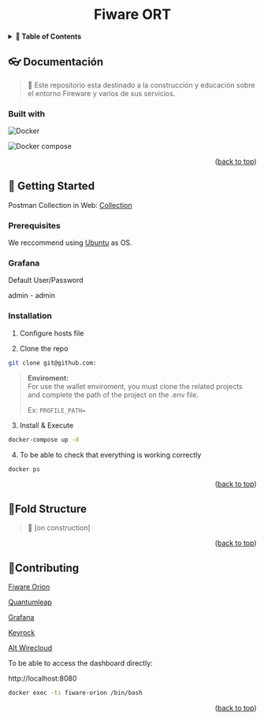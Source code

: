 <h1 align="center">
	Fiware ORT
</h1>

<details>
  <summary ><strong>📖 Table of Contents </strong></summary>
  <ol>
    <li>
      <a href="#about-the-project">About the project</a>
      <ul>
      <li><a href="#built-with">Built with</a></li>
      </ul>
    </li>
    <li>
      <a href="#getting-started">Getting Started</a>
      <ul>
        <li><a href="#prerequisites">Prerequisites</a></li>
        <li><a href="#installation">Installation</a></li>
      </ul>
    </li>
    <li><a href="#contributing">Contributing</a></li>
  </ol>
</details>

## 👓 Documentación

> 🔧 Este repositorio esta destinado a la construcción y educación sobre el entorno Fireware y varios de sus servicios.

### Built with

![Docker](https://d1.awsstatic.com/acs/characters/Logos/Docker-Logo_Horizontel_279x131.b8a5c41e56b77706656d61080f6a0217a3ba356d.png)

![Docker compose](https://quintagroup.com/cms/technology/Images/docker-compose-button.jpg)

<p align="right">(<a href="#top">back to top</a>)</p>

## 🔨 Getting Started

Postman Collection in Web:
[Collection](https://www.postman.com/waynimovil/workspace/public-ort/collection/71111-be6b21f3-7599-4253-8945-d5a4244f8fa5?action=share)

### Prerequisites

We reccommend using [Ubuntu](https://ubuntu.com/) as OS.

### Grafana

Default User/Password

admin - admin

### Installation

1. Configure hosts file


2. Clone the repo

```bash
git clone git@github.com:
```

> **Enviroment:** <br> For use the wallet enviroment, you must clone the related projects and complete the path of the project on the .env file.
>
> Ex: `PROFILE_PATH=`


3. Install & Execute

```bash
docker-compose up -d
```

4. To be able to check that everything is working correctly

```bash
docker ps
```

<p align="right">(<a href="#top">back to top</a>)</p>

## 🧱Fold Structure

> 🔧 [on construction]

<p align="right">(<a href="#top">back to top</a>)</p>

## 🤝Contributing

[Fiware Orion](http://telefonicaid.github.io/fiware-orion/api/v2/stable/)

[Quantumleap](https://quantumleap.readthedocs.io/en/latest/)

[Grafana](https://github.com/grafana/grafana)

[Keyrock](https://keyrock-fiware.github.io/)

[Alt Wirecloud](https://wirecloud.readthedocs.io/en/stable/)

To be able to access the dashboard directly:

http://localhost:8080


```bash
docker exec -ti fiware-orion /bin/bash
```

<p align="right">(<a href="#top">back to top</a>)</p>